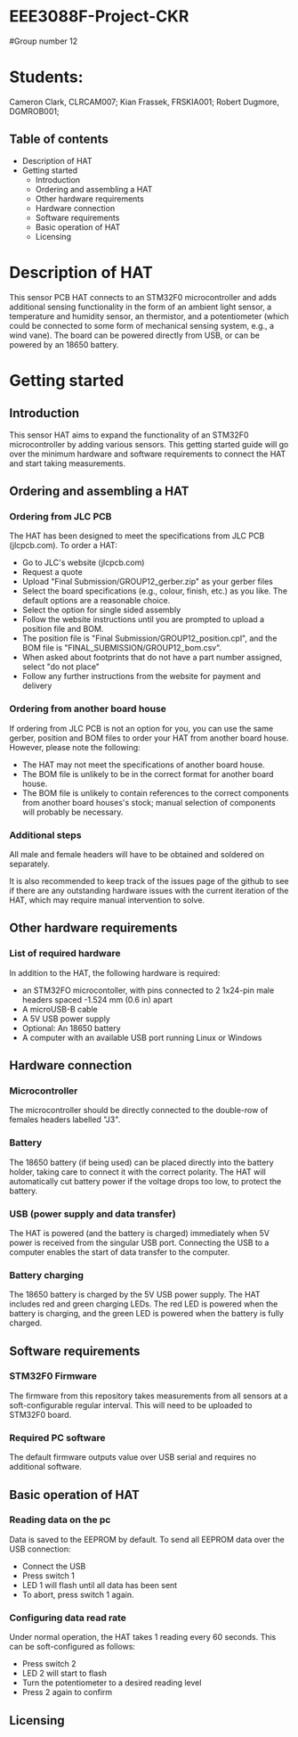 # EEE3088F-Project-CKR
#Group number 12
# Students: 
Cameron Clark, CLRCAM007; 
Kian Frassek, FRSKIA001; 
Robert Dugmore, DGMROB001; 

## Table of contents
* Description of HAT
* Getting started
  * Introduction
  * Ordering and assembling a HAT
  * Other hardware requirements
  * Hardware connection
  * Software requirements
  * Basic operation of HAT
  * Licensing

# Description of HAT

This sensor PCB HAT connects to an STM32F0 microcontroller and adds additional sensing functionality in the form of an ambient light sensor, a temperature and humidity sensor, an thermistor, and a potentiometer (which could be connected to some form of mechanical sensing system, e.g., a wind vane). The board can be powered directly from USB, or can be powered by an 18650 battery.


# Getting started

## Introduction

This sensor HAT aims to expand the functionality of an STM32F0 microcontroller by adding various sensors. This getting started guide will go over the minimum hardware and software requirements to connect the HAT and start taking measurements.

## Ordering and assembling a HAT

### Ordering from JLC PCB

The HAT has been designed to meet the specifications from JLC PCB (jlcpcb.com). To order a HAT:
* Go to JLC's website (jlcpcb.com)
* Request a quote
* Upload "Final Submission/GROUP12_gerber.zip" as your gerber files
* Select the board specifications (e.g., colour, finish, etc.) as you like. The default options are a reasonable choice.
* Select the option for single sided assembly
* Follow the website instructions until you are prompted to upload a position file and BOM.
* The position file is "Final Submission/GROUP12_position.cpl", and the BOM file is "FINAL_SUBMISSION/GROUP12_bom.csv".
* When asked about footprints that do not have a part number assigned, select "do not place"
* Follow any further instructions from the website for payment and delivery

### Ordering from another board house

If ordering from JLC PCB is not an option for you, you can use the same gerber, position and BOM files to order your HAT from another board house. However, please note the following:
* The HAT may not meet the specifications of another board house.
* The BOM file is unlikely to be in the correct format for another board house.
* The BOM file is unlikely to contain references to the correct components from another board houses's stock; manual selection of components will probably be necessary.

### Additional steps

All male and female headers will have to be obtained and soldered on separately.

It is also recommended to keep track of the issues page of the github to see if there are any outstanding hardware issues with the current iteration of the HAT, which may require manual intervention to solve. 


## Other hardware requirements

### List of required hardware

In addition to the HAT, the following hardware is required:
* an STM32FO microcontoller, with pins connected to 2 1x24-pin male headers spaced -1.524 mm (0.6 in) apart
* A microUSB-B cable
* A 5V USB power supply
* Optional: An 18650 battery
* A computer with an available USB port running Linux or Windows

## Hardware connection

### Microcontroller

The microcontroller should be directly connected to the double-row of females headers labelled "J3". 

### Battery

The 18650 battery (if being used) can be placed directly into the battery holder, taking care to connect it with the correct polarity. The HAT will automatically cut battery power if the voltage drops too low, to protect the battery.

### USB (power supply and data transfer)

The HAT is powered (and the battery is charged) immediately when 5V power is received from the singular USB port. Connecting the USB to a computer enables the start of data transfer to the computer.

### Battery charging

The 18650 battery is charged by the 5V USB power supply. 
The HAT includes red and green charging LEDs. The red LED is powered when the battery is charging, and the green LED is powered when the battery is fully charged.

## Software requirements

### STM32F0 Firmware

The firmware from this repository takes measurements from all sensors at a soft-configurable regular interval. This will need to be uploaded to STM32F0 board.

### Required PC software

The default firmware outputs value over USB serial and requires no additional software.

## Basic operation of HAT

### Reading data on the pc

Data is saved to the EEPROM by default. To send all EEPROM data over the USB connection:
* Connect the USB
* Press switch 1
* LED 1 will flash until all data has been sent
* To abort, press switch 1 again.

### Configuring data read rate

Under normal operation, the HAT takes 1 reading every 60 seconds. This can be soft-configured as follows:
* Press switch 2
* LED 2 will start to flash
* Turn the potentiometer to a desired reading level
* Press 2 again to confirm

## Licensing



